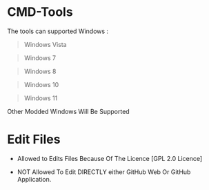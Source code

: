# CMD-Tools
The tools can supported Windows :

> Windows Vista

> Windows 7

> Windows 8

> Windows 10

> Windows 11

Other Modded Windows Will Be Supported

# Edit Files
- Allowed to Edits Files Because Of The Licence [GPL 2.0 Licence]

- NOT Allowed To Edit DIRECTLY either GitHub Web Or GitHub Application.


